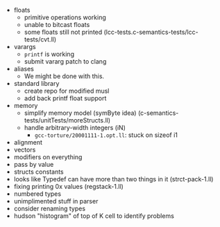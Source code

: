 - floats
    - primitive operations working
    - unable to bitcast floats
	- some floats still not printed (lcc-tests.c-semantics-tests/lcc-tests/cvt.ll)
- varargs
    - `printf` is working
    - submit vararg patch to clang
- aliases
    - We might be done with this.
- standard library
    - create repo for modified musl
    - add back printf float support
- memory
    - simplify memory model (symByte idea) (c-semantics-tests/unitTests/moreStructs.ll)
    - handle arbitrary-width integers (iN)
        - `gcc-torture/20001111-1.opt.ll`: stuck on sizeof i1
- alignment
- vectors
- modifiers on everything
- pass by value
- structs constants
- looks like Typedef can have more than two things in it (strct-pack-1.ll)
- fixing printing 0x values (regstack-1.ll)
- numbered types
- unimplimented stuff in parser
- consider renaming types
- hudson "histogram" of top of K cell to identify problems
